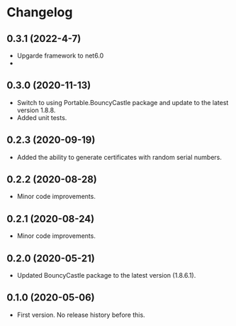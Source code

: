 ﻿# Changelog

## 0.3.1 (2022-4-7)

  - Upgarde framework to net6.0
  - 

## 0.3.0 (2020-11-13)

 - Switch to using Portable.BouncyCastle package and update to the latest version 1.8.8.
 - Added unit tests.

## 0.2.3 (2020-09-19)

 - Added the ability to generate certificates with random serial numbers.

## 0.2.2 (2020-08-28)

- Minor code improvements.

## 0.2.1 (2020-08-24)

- Minor code improvements.

## 0.2.0 (2020-05-21)

- Updated BouncyCastle package to the latest version (1.8.6.1).

## 0.1.0 (2020-05-06)

- First version. No release history before this.